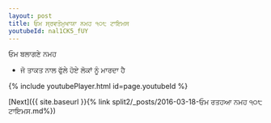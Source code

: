 ```yaml
---
layout: post
title: ਓਮ ਸ੍ਰਵਤੋਮੁਖਾਯਾ ਨਮਹ ੧੦੮ ਟਾਇਮਸ
youtubeId: nal1CK5_fUY
---
```

 
 
 ਓਮ ਬਲਾਗਣੇ ਨਮਹ  
 
 -  ਜੋ ਤਾਕਤ ਨਾਲ ਫੁੱਲੇ ਹੋਏ ਲੋਕਾਂ ਨੂੰ ਮਾਰਦਾ ਹੈ 
 
  
 
  
 
 
 
 
 
 


{% include youtubePlayer.html id=page.youtubeId %}
 
[Next]({{ site.baseurl }}{% link  split2/_posts/2016-03-18-ਓਮ ਰਤਹਆ ਨਮਹ ੧੦੮ ਟਾਇਮਸ.md%})
 
